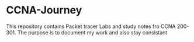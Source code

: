 # CCNA-Journey
This repository contains Packet tracer Labs and study notes fro CCNA 200- 301. The purpose is to document my work and also stay consistant
